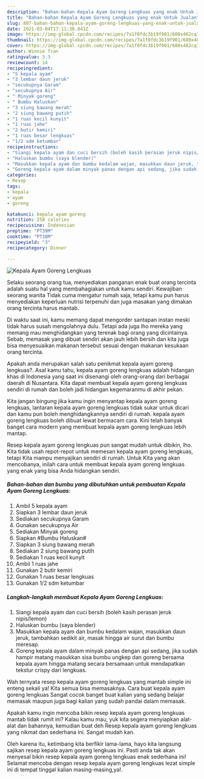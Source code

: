 ```yaml
---
description: "Bahan-bahan Kepala Ayam Goreng Lengkuas yang enak Untuk Jualan"
title: "Bahan-bahan Kepala Ayam Goreng Lengkuas yang enak Untuk Jualan"
slug: 807-bahan-bahan-kepala-ayam-goreng-lengkuas-yang-enak-untuk-jualan
date: 2021-03-04T17:11:38.841Z
image: https://img-global.cpcdn.com/recipes/7a1f0fdc3b19f901/680x482cq70/kepala-ayam-goreng-lengkuas-foto-resep-utama.jpg
thumbnail: https://img-global.cpcdn.com/recipes/7a1f0fdc3b19f901/680x482cq70/kepala-ayam-goreng-lengkuas-foto-resep-utama.jpg
cover: https://img-global.cpcdn.com/recipes/7a1f0fdc3b19f901/680x482cq70/kepala-ayam-goreng-lengkuas-foto-resep-utama.jpg
author: Winnie Tran
ratingvalue: 3.3
reviewcount: 14
recipeingredient:
- "5 kepala ayam"
- "3 lembar daun jeruk"
- "secukupnya Garam"
- "secukupnya Air"
- " Minyak goreng"
- " Bumbu Haluskan"
- "3 siung bawang merah"
- "2 siung bawang putih"
- "1 ruas kecil kunyit"
- "1 ruas jahe"
- "2 butir kemiri"
- "1 ruas besar lengkuas"
- "1/2 sdm ketumbar"
recipeinstructions:
- "Siangi kepala ayam dan cuci bersih (boleh kasih perasan jeruk nipis/lemon)"
- "Haluskan bumbu (saya blender)"
- "Masukkan kepala ayam dan bumbu kedalam wajan, masukkan daun jeruk, tambahkan sedikit air, masak hingga air surut dan bumbu meresap."
- "Goreng kepala ayam dalam minyak panas dengan api sedang, jika sudah hampir matang masukkan sisa bumbu ungkep dan goreng bersama kepala ayam hingga matang secara bersamaan untuk mendapatkan tekstur crispy dari lengkuas."
categories:
- Resep
tags:
- kepala
- ayam
- goreng

katakunci: kepala ayam goreng 
nutrition: 258 calories
recipecuisine: Indonesian
preptime: "PT39M"
cooktime: "PT38M"
recipeyield: "3"
recipecategory: Dinner

---
```



![Kepala Ayam Goreng Lengkuas](https://img-global.cpcdn.com/recipes/7a1f0fdc3b19f901/680x482cq70/kepala-ayam-goreng-lengkuas-foto-resep-utama.jpg)

Selaku seorang orang tua, menyediakan panganan enak buat orang tercinta adalah suatu hal yang membahagiakan untuk kamu sendiri. Kewajiban seorang  wanita Tidak cuma mengatur rumah saja, tetapi kamu pun harus menyediakan keperluan nutrisi terpenuhi dan juga masakan yang dimakan orang tercinta harus mantab.

Di waktu  saat ini, kamu memang dapat mengorder santapan instan meski tidak harus susah mengolahnya dulu. Tetapi ada juga lho mereka yang memang mau menghidangkan yang terenak bagi orang yang dicintainya. Sebab, memasak yang dibuat sendiri akan jauh lebih bersih dan kita juga bisa menyesuaikan makanan tersebut sesuai dengan makanan kesukaan orang tercinta. 



Apakah anda merupakan salah satu penikmat kepala ayam goreng lengkuas?. Asal kamu tahu, kepala ayam goreng lengkuas adalah hidangan khas di Indonesia yang saat ini disenangi oleh orang-orang dari berbagai daerah di Nusantara. Kita dapat membuat kepala ayam goreng lengkuas sendiri di rumah dan boleh jadi hidangan kegemaranmu di akhir pekan.

Kita jangan bingung jika kamu ingin menyantap kepala ayam goreng lengkuas, lantaran kepala ayam goreng lengkuas tidak sukar untuk dicari dan kamu pun boleh menghidangkannya sendiri di rumah. kepala ayam goreng lengkuas boleh dibuat lewat bermacam cara. Kini telah banyak banget cara modern yang membuat kepala ayam goreng lengkuas lebih mantap.

Resep kepala ayam goreng lengkuas pun sangat mudah untuk dibikin, lho. Kita tidak usah repot-repot untuk memesan kepala ayam goreng lengkuas, tetapi Kita mampu menyajikan sendiri di rumah. Untuk Kita yang akan mencobanya, inilah cara untuk membuat kepala ayam goreng lengkuas yang enak yang bisa Anda hidangkan sendiri.

<!--inarticleads1-->

##### Bahan-bahan dan bumbu yang dibutuhkan untuk pembuatan Kepala Ayam Goreng Lengkuas:

1. Ambil 5 kepala ayam
1. Siapkan 3 lembar daun jeruk
1. Sediakan secukupnya Garam
1. Gunakan secukupnya Air
1. Sediakan  Minyak goreng
1. Siapkan  #Bumbu Haluskan#
1. Siapkan 3 siung bawang merah
1. Sediakan 2 siung bawang putih
1. Sediakan 1 ruas kecil kunyit
1. Ambil 1 ruas jahe
1. Gunakan 2 butir kemiri
1. Gunakan 1 ruas besar lengkuas
1. Gunakan 1/2 sdm ketumbar




<!--inarticleads2-->

##### Langkah-langkah membuat Kepala Ayam Goreng Lengkuas:

1. Siangi kepala ayam dan cuci bersih (boleh kasih perasan jeruk nipis/lemon)
1. Haluskan bumbu (saya blender)
1. Masukkan kepala ayam dan bumbu kedalam wajan, masukkan daun jeruk, tambahkan sedikit air, masak hingga air surut dan bumbu meresap.
1. Goreng kepala ayam dalam minyak panas dengan api sedang, jika sudah hampir matang masukkan sisa bumbu ungkep dan goreng bersama kepala ayam hingga matang secara bersamaan untuk mendapatkan tekstur crispy dari lengkuas.




Wah ternyata resep kepala ayam goreng lengkuas yang mantab simple ini enteng sekali ya! Kita semua bisa memasaknya. Cara buat kepala ayam goreng lengkuas Sangat cocok banget buat kalian yang sedang belajar memasak maupun juga bagi kalian yang sudah pandai dalam memasak.

Apakah kamu ingin mencoba bikin resep kepala ayam goreng lengkuas mantab tidak rumit ini? Kalau kamu mau, yuk kita segera menyiapkan alat-alat dan bahannya, kemudian buat deh Resep kepala ayam goreng lengkuas yang nikmat dan sederhana ini. Sangat mudah kan. 

Oleh karena itu, ketimbang kita berfikir lama-lama, hayo kita langsung sajikan resep kepala ayam goreng lengkuas ini. Pasti anda tak akan menyesal bikin resep kepala ayam goreng lengkuas enak sederhana ini! Selamat mencoba dengan resep kepala ayam goreng lengkuas lezat simple ini di tempat tinggal kalian masing-masing,ya!.

